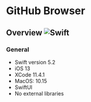 # GitHub Browser

## Overview ![Swift](https://github.com/bac-challenges/GitHubBrowser/workflows/Swift/badge.svg)

### General

- Swift version 5.2
- iOS 13
- XCode 11.4.1
- MacOS: 10.15
- SwiftUI
- No external libraries
